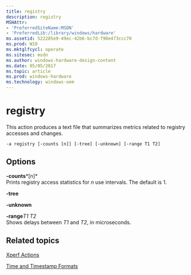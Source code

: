 ```yaml
---
title: registry
description: registry
MSHAttr:
- 'PreferredSiteName:MSDN'
- 'PreferredLib:/library/windows/hardware'
ms.assetid: 522285e9-49ec-42b6-bc7d-f90e473ccc70
ms.prod: W10
ms.mktglfcycl: operate
ms.sitesec: msdn
ms.author: windows-hardware-design-content
ms.date: 05/05/2017
ms.topic: article
ms.prod: windows-hardware
ms.technology: windows-oem
---
```


# registry


This action produces a text file that summarizes metrics related to registry accesses and changes.

``` syntax
-a registry [-counts [n]] [-tree] [-unknown] [-range T1 T2]
```

## Options


<a href="" id="-counts-n-"></a>**-counts***\[n\]*  
Prints registry access statistics for *n* use intervals. The default is 1.

<a href="" id="-tree"></a>**-tree**  

<a href="" id="-unknown"></a>**-unknown**  

<a href="" id="-ranget1-t2"></a>**-range***T1 T2*  
Shows delays between *T1* and *T2*, in microseconds.

## Related topics


[Xperf Actions](xperf-actions.md)

[Time and Timestamp Formats](time-and-timestamp-formats.md)

 

 







